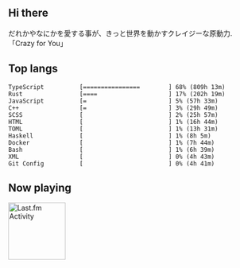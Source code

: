 <!-- deno-fmt-ignore-file -->
## Hi there

だれかやなにかを愛する事が、きっと世界を動かすクレイジーな原動力. 「Crazy for You」



## Top langs

```
TypeScript          [================        ] 68% (809h 13m)
Rust                [====                    ] 17% (202h 19m)
JavaScript          [=                       ] 5% (57h 33m)
C++                 [=                       ] 3% (29h 49m)
SCSS                [                        ] 2% (25h 57m)
HTML                [                        ] 1% (16h 44m)
TOML                [                        ] 1% (13h 31m)
Haskell             [                        ] 1% (8h 5m)
Docker              [                        ] 1% (7h 44m)
Bash                [                        ] 1% (6h 39m)
XML                 [                        ] 0% (4h 43m)
Git Config          [                        ] 0% (4h 41m)
```


## Now playing


<a href="https://github.com/kiosion/toru">
  <picture>
    <source media="(prefers-color-scheme: dark)" srcset="https://toru.kio.dev/api/v1/re-taro?blur&border_width=0&border_radius=26&theme=nord">
    <source media="(prefers-color-scheme: light)" srcset="https://toru.kio.dev/api/v1/re-taro?blur&border_width=0&border_radius=26&theme=light">
    <img alt="Last.fm Activity" src="https://toru.kio.dev/api/v1/re-taro?blur&border_width=0&border_radius=26" height="115" />
  </picture>
</a>
